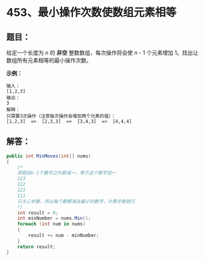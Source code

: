 # 453、最小操作次数使数组元素相等

## 题目：

给定一个长度为 *n* 的 **非空** 整数数组，每次操作将会使 *n* - 1 个元素增加 1。找出让数组所有元素相等的最小操作次数。

 

**示例：**

```
输入：
[1,2,3]
输出：
3
解释：
只需要3次操作（注意每次操作会增加两个元素的值）：
[1,2,3]  =>  [2,3,3]  =>  [3,4,3]  =>  [4,4,4]
```

## 解答：

```csharp
public int MinMoves(int[] nums)
{
    /*
    原题目n-1个数字之外都减一，等于这个数字加一
    123
    122
    121
    111
    只关心步数，所以每个数都减去最小的数字，计算步数就行
    */
    int result = 0;
    int minNumber = nums.Min();
    foreach (int num in nums)
    {
        result += num - minNumber;
    }
    return result;
}
```

